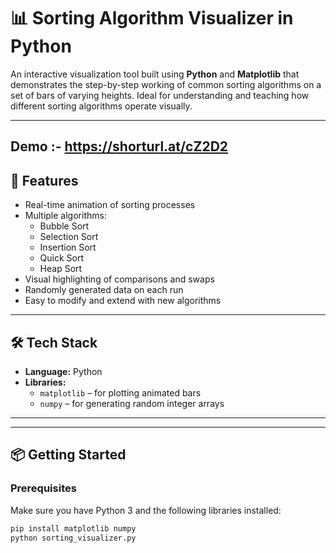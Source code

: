 # 📊 Sorting Algorithm Visualizer in Python

An interactive visualization tool built using **Python** and **Matplotlib** that demonstrates the step-by-step working of common sorting algorithms on a set of bars of varying heights. Ideal for understanding and teaching how different sorting algorithms operate visually.

---  
## Demo :- https://shorturl.at/cZ2D2
## 🚀 Features

- Real-time animation of sorting processes
- Multiple algorithms:
  - Bubble Sort
  - Selection Sort
  - Insertion Sort
  - Quick Sort
  - Heap Sort
- Visual highlighting of comparisons and swaps
- Randomly generated data on each run
- Easy to modify and extend with new algorithms

---

## 🛠️ Tech Stack

- **Language:** Python
- **Libraries:** 
  - `matplotlib` – for plotting animated bars
  - `numpy` – for generating random integer arrays

---


---

## 📦 Getting Started

### Prerequisites

Make sure you have Python 3 and the following libraries installed:

```bash
pip install matplotlib numpy
python sorting_visualizer.py
